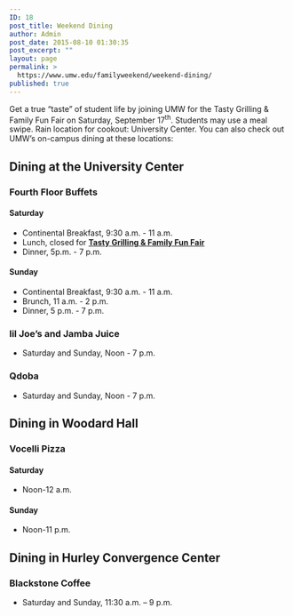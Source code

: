 ```yaml
---
ID: 18
post_title: Weekend Dining
author: Admin
post_date: 2015-08-10 01:30:35
post_excerpt: ""
layout: page
permalink: >
  https://www.umw.edu/familyweekend/weekend-dining/
published: true
---
```

Get a true “taste” of student life by joining UMW for the Tasty Grilling &amp; Family Fun Fair on Saturday, September 17<sup>th</sup>. Students may use a meal swipe. Rain location for cookout: University Center. You can also check out UMW’s on-campus dining at these locations:
<div class="entry-content">
<h2>Dining at the University Center</h2>
<h3>Fourth Floor Buffets</h3>
<h4>Saturday</h4>
<ul>
 	<li>Continental Breakfast, 9:30 a.m. - 11 a.m.</li>
 	<li>Lunch, closed for <a href="http://www.umw.edu/familyweekend/weekend-dining/tasty-grilling-and-family-fun-fair/"><b>Tasty Grilling &amp; Family Fun Fair</b></a></li>
 	<li>Dinner, 5p.m. - 7 p.m.</li>
</ul>
<h4>Sunday</h4>
<ul>
 	<li>Continental Breakfast, 9:30 a.m. - 11 a.m.</li>
 	<li>Brunch, 11 a.m. - 2 p.m.</li>
 	<li>Dinner, 5 p.m. - 7 p.m.</li>
</ul>
<h3>lil Joe’s and Jamba Juice</h3>
<ul>
 	<li>Saturday and Sunday, Noon - 7 p.m.</li>
</ul>
<h3>Qdoba</h3>
<ul>
 	<li>Saturday and Sunday, Noon - 7 p.m.</li>
</ul>
<h2>Dining in Woodard Hall</h2>
<h3>Vocelli Pizza</h3>
<h4>Saturday</h4>
<ul>
 	<li>Noon-12 a.m.</li>
</ul>
<h4>Sunday</h4>
<ul>
 	<li>Noon-11 p.m.</li>
</ul>
<h2>Dining in Hurley Convergence Center</h2>
<h3>Blackstone Coffee</h3>
<ul>
 	<li>Saturday and Sunday, 11:30 a.m. – 9 p.m.</li>
</ul>
</div>
